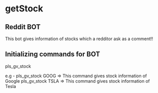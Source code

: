 # getStock

## Reddit BOT

This bot gives information of stocks which a redditor ask as a comment!!

## Initializing commands for BOT

pls_gv_stock <ticker symbol of company>

e.g - pls_gv_stock GOOG => This command gives stock information of Google 
      pls_gv_stock TSLA => This command gives stock information of Tesla  
